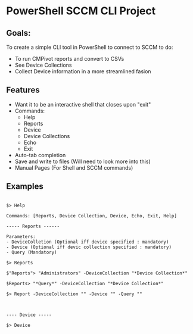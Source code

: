 # PowerShell SCCM CLI Project

## Goals:

To create a simple CLI tool in PowerShell to connect to SCCM to do:
- To run CMPivot reports and convert to CSVs
- See Device Collections
- Collect Device information in a more streamlined fasion

## Features

- Want it to be an interactive shell that closes upon "exit"
- Commands:
    - Help
    - Reports
    - Device
    - Device Collections
    - Echo
    - Exit
- Auto-tab completion
- Save and write to files (Will need to look more into this)
- Manual Pages (For Shell and SCCM commands)

## Examples

```

$> Help

Commands: [Reports, Device Collection, Device, Echo, Exit, Help]

----- Reports ------

Parameters:
- DeviceColletion (Optional iff device specified : mandatory)
- Device (Optional iff devic collection specified : mandatory) 
- Query (Mandatory)

$> Reports

$"Reports"> "Administrators" -DeviceCollection "*Device Collection*"

$Reports> "*Query*" -DeviceCollection "*Device Collection*"

$> Report -DeviceCollection "" -Device "" -Query ""



---- Device -----

$> Device


```
